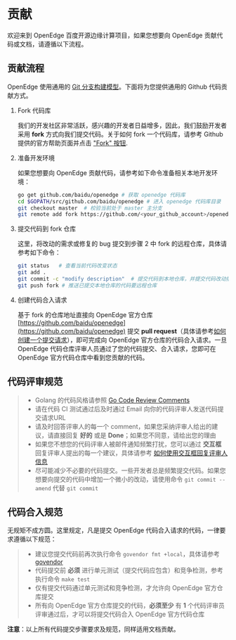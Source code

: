 # 贡献

欢迎来到 OpenEdge 百度开源边缘计算项目，如果您想要向 OpenEdge 贡献代码或文档，请遵循以下流程。

## 贡献流程

OpenEdge 使用通用的 [Git 分支构建模型](http://nvie.com/posts/a-successful-git-branching-model/)。下面将为您提供通用的 Github 代码贡献方式。

1. Fork 代码库

   我们的开发社区非常活跃，感兴趣的开发者日益增多，因此，我们鼓励开发者采用 **fork** 方式向我们提交代码。关于如何 fork 一个代码库，请参考 Github 提供的官方帮助页面并点击 ["Fork" 按钮](https://help.github.com/articles/fork-a-repo/).

2. 准备开发环境

   如果您想要向 OpenEdge 贡献代码，请参考如下命令准备相关本地开发环境：

   ```bash
   go get github.com/baidu/openedge # 获取 openedge 代码库
   cd $GOPATH/src/github.com/baidu/openedge # 进入 openedge 代码库目录
   git checkout master  # 校验当前处于 master 主分支
   git remote add fork https://github.com/<your_github_account>/openedge  # 指定远程提交代码仓库
   ```

3. 提交代码到 fork 仓库

   这里，将改动的需求或修复的 bug 提交到步骤 2 中 fork 的远程仓库，具体请参考如下命令：

   ```bash
   git status   # 查看当前代码改变状态
   git add .
   git commit -c "modify description"  # 提交代码到本地仓库，并提交代码改动描述信息
   git push fork # 推送已提交本地仓库的代码要远程仓库
   ```

4. 创建代码合入请求

   基于 fork 的仓库地址直接向 OpenEdge 官方仓库 [https://github.com/baidu/openedge](https://github.com/baidu/openedge) 提交 **pull request**（具体请参考[如何创建一个提交请求](https://help.github.com/articles/creating-a-pull-request/)），即可完成向 OpenEdge 官方仓库的代码合入请求。一旦 OpenEdge 代码仓库评审人员通过了您的代码提交、合入请求，您即可在 OpenEdge 官方代码仓库中看到您贡献的代码。

## 代码评审规范

> + Golang 的代码风格请参照 [Go Code Review Comments](https://github.com/golang/go/wiki/CodeReviewComments)
> + 请在代码 CI 测试通过后及时通过 Email 向你的代码评审人发送代码提交请求URL
> + 请及时回答评审人的每一个 comment，如果您采纳评审人给出的建议，请直接回复 **好的** 或是 **Done**；如果您不同意，请给出您的理由
> + 如果您不想您的代码评审人被邮件通知频繁打扰，您可以通过 **交互框** 回复评审人提出的每一个建议，具体请参考 [如何使用交互框回复评审人信息](https://help.github.com/articles/reviewing-proposed-changes-in-a-pull-request/)
> + 尽可能减少不必要的代码提交。一些开发者总是频繁提交代码。如果您想要向提交的代码中增加一个微小的改动，请使用命令 `git commit --amend` 代替 `git commit`

## 代码合入规范

无规矩不成方圆。这里规定，凡是提交 OpenEdge 代码合入请求的代码，一律要求遵循以下规范：

> + 建议您提交代码前再次执行命令 `govendor fmt +local`，具体请参考 [govendor](https://github.com/kardianos/govendor)
> + 代码提交前 **必须** 进行单元测试（提交代码应包含）和竞争检测，参考执行命令 `make test`
> + 仅有提交代码通过单元测试和竞争检测，才允许向 OpenEdge 官方仓库提交
> + 所有向 OpenEdge 官方仓库提交的代码，**必须至少** 有 **1** 个代码评审员评审通过后，才可以将提交代码合入 OpenEdge 官方代码仓库

**注意**：以上所有代码提交步骤要求及规范，同样适用文档贡献。
